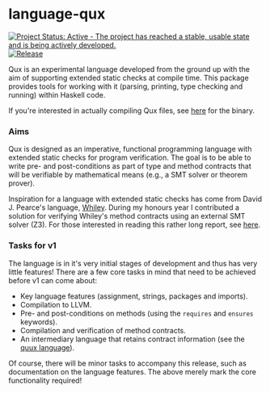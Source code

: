 # language-qux

[![Project Status: Active - The project has reached a stable, usable state and is being actively developed.](http://www.repostatus.org/badges/1.0.0/active.svg)](http://www.repostatus.org/#active)
[![Release](https://img.shields.io/github/release/qux-lang/language-qux.svg)](https://github.com/qux-lang/language-qux/releases)

Qux is an experimental language developed from the ground up with the aim of supporting extended
    static checks at compile time.
This package provides tools for working with it (parsing, printing, type checking and running)
    within Haskell code.

If you're interested in actually compiling Qux files, see [here](https://github.com/qux-lang/qux)
    for the binary.

### Aims

Qux is designed as an imperative, functional programming language with extended static checks for
    program verification.
The goal is to be able to write pre- and post-conditions as part of type and method contracts that
    will be verifiable by mathematical means (e.g., a SMT solver or theorem prover).

Inspiration for a language with extended static checks has come from David J. Pearce's language,
    [Whiley](https://github.com/whiley "Whiley").
During my honours year I contributed a solution for verifying Whiley's method contracts using an
    external SMT solver (Z3).
For those interested in reading this rather long report, see
    [here](http://homepages.ecs.vuw.ac.nz/~djp/files/HenryWyldeENGR489.pdf).

### Tasks for v1

The language is in it's very initial stages of development and thus has very little features!
There are a few core tasks in mind that need to be achieved before v1 can come about:

* Key language features (assignment, strings, packages and imports).
* Compilation to LLVM.
* Pre- and post-conditions on methods (using the `requires` and `ensures` keywords).
* Compilation and verification of method contracts.
* An intermediary language that retains contract information (see the
    [quux language](https://github.com/qux-lang/language-quux "quux")).

Of course, there will be minor tasks to accompany this release, such as documentation on the language features.
The above merely mark the core functionality required!

